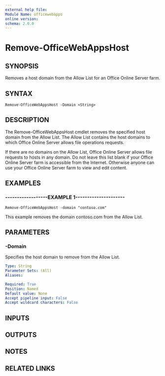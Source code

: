 ```yaml
---
external help file:
Module Name: officewebapps
online version:
schema: 2.0.0
---
```


# Remove-OfficeWebAppsHost

## SYNOPSIS
Removes a host domain from the Allow List for an Office Online Server farm.

## SYNTAX

```
Remove-OfficeWebAppsHost -Domain <String>
```

## DESCRIPTION
The Remove-OfficeWebAppsHost cmdlet removes the specified host domain from the Allow List.
The Allow List contains the host domains to which Office Online Server allows file operations requests.

If there are no domains on the Allow List, Office Online Server allows file requests to hosts in any domain.
Do not leave this list blank if your Office Online Server farm is accessible from the Internet.
Otherwise anyone can use your Office Online Server farm to view and edit content.

## EXAMPLES

### ------------------EXAMPLE 1---------------------
```
Remove-OfficeWebAppsHost -domain "contoso.com"
```

This example removes the domain contoso.com from the Allow List.

## PARAMETERS

### -Domain
Specifies the host domain to remove from the Allow List.

```yaml
Type: String
Parameter Sets: (All)
Aliases: 

Required: True
Position: Named
Default value: None
Accept pipeline input: False
Accept wildcard characters: False
```

## INPUTS

## OUTPUTS

## NOTES

## RELATED LINKS